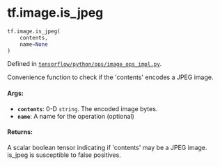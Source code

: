 <div itemscope itemtype="http://developers.google.com/ReferenceObject">
<meta itemprop="name" content="tf.image.is_jpeg" />
</div>

# tf.image.is_jpeg

``` python
tf.image.is_jpeg(
    contents,
    name=None
)
```



Defined in [`tensorflow/python/ops/image_ops_impl.py`](https://www.tensorflow.org/code/tensorflow/python/ops/image_ops_impl.py).

Convenience function to check if the 'contents' encodes a JPEG image.

#### Args:

* <b>`contents`</b>: 0-D `string`. The encoded image bytes.
* <b>`name`</b>: A name for the operation (optional)


#### Returns:

A scalar boolean tensor indicating if 'contents' may be a JPEG image.
is_jpeg is susceptible to false positives.